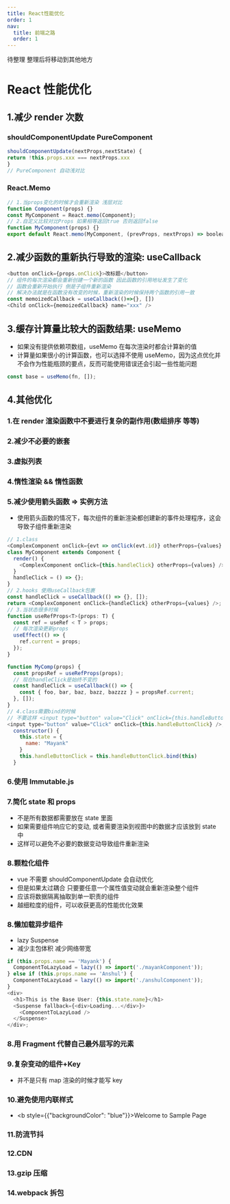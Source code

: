 ```yaml
---
title: React性能优化
order: 1
nav:
  title: 前端之路
  order: 1
---
```


<Alert>待整理 整理后将移动到其他地方</Alert>

# React 性能优化

## 1.减少 render 次数

### shouldComponentUpdate PureComponent

```js
shouldComponentUpdate(nextProps,nextState) {
return !this.props.xxx === nextProps.xxx
}
// PureComponent 自动浅对比
```

### React.Memo

```js
// 1.当props变化的时候才会重新渲染 浅层对比
function Component(props) {}
const MyComponent = React.memo(Component);
// 2.自定义比较对比Props 如果相等返回true 否则返回false
function MyComponent(props) {}
export default React.memo(MyComponent, (prevProps, nextProps) => boolean);
```

## 2.减少函数的重新执行导致的渲染: useCallback

```js
<button onClick={props.onClick}>改标题</button>
// 组件的每次渲染都会重新创建一个新的函数 因此函数的引用地址发生了变化
// 函数会重新开始执行 倒是子组件重新渲染
// 解决办法就是在函数没有改变的时候，重新渲染的时候保持两个函数的引用一致
const memoizedCallback = useCallback(()=>{}, [])
<Child onClick={memoizedCallback} name="xxx" />
```

## 3.缓存计算量比较大的函数结果: useMemo

- 如果没有提供依赖项数组，useMemo 在每次渲染时都会计算新的值
- 计算量如果很小的计算函数，也可以选择不使用 useMemo，因为这点优化并不会作为性能瓶颈的要点，反而可能使用错误还会引起一些性能问题

```js
const base = useMemo(fn, []);
```

## 4.其他优化

### 1.在 render 渲染函数中不要进行复杂的副作用(数组排序 等等)

### 2.减少不必要的嵌套

### 3.虚拟列表

### 4.惰性渲染 && 惰性函数

### 5.减少使用箭头函数 => 实例方法

- 使用箭头函数的情况下，每次组件的重新渲染都创建新的事件处理程序，这会导致子组件重新渲染

```js
// 1.class
<ComplexComponent onClick={evt => onClick(evt.id)} otherProps={values} />;
class MyComponent extends Component {
  render() {
    <ComplexComponent onClick={this.handleClick} otherProps={values} />;
  }
  handleClick = () => {};
}
// 2.hooks 使用useCallback包裹
const handleClick = useCallback(() => {}, []);
return <ComplexComponent onClick={handleClick} otherProps={values} />;
// 3.当状态很多时候
function useRefProps<T>(props: T) {
  const ref = useRef < T > props;
  // 每次渲染更新props
  useEffect(() => {
    ref.current = props;
  });
}

function MyComp(props) {
  const propsRef = useRefProps(props);
  // 现在handleClick是始终不变的
  const handleClick = useCallback(() => {
    const { foo, bar, baz, bazz, bazzzz } = propsRef.current;
  }, []);
}
// 4.class需要bind的时候
// 不要这样 <input type="button" value="Click" onClick={this.handleButtonClick.bind(this)} />
<input type="button" value="Click" onClick={this.handleButtonClick} />;
  constructor() {
    this.state = {
      name: "Mayank"
    }
    this.handleButtonClick = this.handleButtonClick.bind(this)
  }

```

### 6.使用 Immutable.js

### 7.简化 state 和 props

- 不是所有数据都需要放在 state 里面
- 如果需要组件响应它的变动, 或者需要渲染到视图中的数据才应该放到 state 中
- 这样可以避免不必要的数据变动导致组件重新渲染

### 8.颗粒化组件

- vue 不需要 shouldComponentUpdate 会自动优化
- 但是如果太过耦合 只要要任意一个属性值变动就会重新渲染整个组件
- 应该将数据隔离抽取到单一职责的组件
- 越细粒度的组件，可以收获更高的性能优化效果

### 8.懒加载异步组件

- lazy Suspense
- 减少主包体积 减少网络带宽

```js
if (this.props.name == 'Mayank') {
  ComponentToLazyLoad = lazy(() => import('./mayankComponent'));
} else if (this.props.name == 'Anshul') {
  ComponentToLazyLoad = lazy(() => import('./anshulComponent'));
}
<div>
  <h1>This is the Base User: {this.state.name}</h1>
  <Suspense fallback={<div>Loading...</div>}>
    <ComponentToLazyLoad />
  </Suspense>
</div>;
```

### 8.用 Fragment 代替自己最外层写的元素

### 9.复杂变动的组件+Key

- 并不是只有 map 渲染的时候才能写 key

### 10.避免使用内联样式

- <b style={{"backgroundColor": "blue"}}>Welcome to Sample Page</b>

### 11.防流节抖

### 12.CDN

### 13.gzip 压缩

### 14.webpack 拆包
